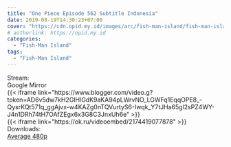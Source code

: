 ```yaml
---
title: "One Piece Episode 562 Subtitle Indonesia"
date: 2019-08-19T14:30:23+07:00
cover: "https://cdn.opid.my.id/images/arc/fish-man-island/fish-man-island.webp" # Optional, cover
# authorlink: https://opid.my.id
categories:
  - "Fish-Man Island"
tags:
  - "Fish-Man Island"
---
```

<div class="ui menu violet borderless inverted">
  <div class="header item active">
        Stream:
    </div>
  <a class="active item" data-tab="google">
    <i class="google drive icon"></i> Google
  </a>
  <a class="item nounderline" data-tab="mirror">
    <i class="odnoklassniki icon"></i> Mirror
  </a>
</div>
<div class="ui bottom attached tab segment active" style="border:0 !important;" data-tab="google">
{{< iframe link="https://www.blogger.com/video.g?token=AD6v5dw7kH2GIHlGdK9aKA94pLWrvNO_LGWFq1EqqOPE8_-QysrKQt571q_ggAjvx-w4KAZg0nTQVurtyS6-Iwqk_Y7tJHa65gl2sPZ4WY-J4n1DRh74tH7OAfZEgx6x3G8C3JnxUh6e" >}}
</div>
<div class="ui bottom attached tab segment" style="border:0 !important;" data-tab="mirror">
{{< iframe link="https://ok.ru/videoembed/2174419077878" >}}
</div>
<div class="ui menu violet borderless inverted">
  <div class="header item active">
        Downloads:
    </div>
  <a class="item nounderline" href="https://ouo.io/Q0twgG" target="_blank" rel="dofollow"><i class="google drive icon"></i>
    Average 480p</a>
</div>